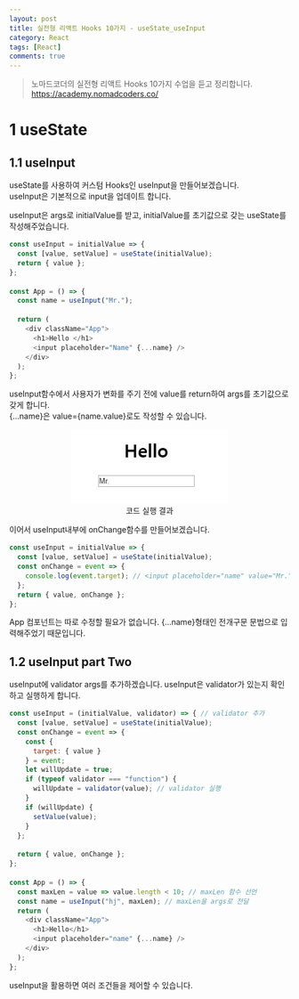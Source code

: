 ```yaml
---
layout: post
title: 실전형 리액트 Hooks 10가지 - useState_useInput
category: React
tags: [React]
comments: true
---
```


> 노마드코더의 실전형 리액트 Hooks 10가지 수업을 듣고 정리합니다. <https://academy.nomadcoders.co/>

# 1 useState

## 1.1 useInput

useState를 사용하여 커스텀 Hooks인 useInput을 만들어보겠습니다.  
useInput은 기본적으로 input을 업데이트 합니다.  
  
useInput은 args로 initialValue를 받고, initialValue를 초기값으로 갖는 useState를 작성해주었습니다.

```javascript
const useInput = initialValue => {
  const [value, setValue] = useState(initialValue);
  return { value };
};

const App = () => {
  const name = useInput("Mr.");

  return (
    <div className="App">
      <h1>Hello </h1>
      <input placeholder="Name" {...name} />
    </div>
  );
};
```
useInput함수에서 사용자가 변화를 주기 전에 value를 return하여 args를 초기값으로 갖게 합니다.  
{...name}은 value={name.value}로도 작성할 수 있습니다.

<center>
<figure>
<img src="/assets/post-img/react/hooks/nomad_react_hooks_1.JPG" alt="">
<figcaption>코드 실행 결과</figcaption>
</figure>
</center>

이어서 useInput내부에 onChange함수를 만들어보겠습니다.

```javascript
const useInput = initialValue => {
  const [value, setValue] = useState(initialValue);
  const onChange = event => {
    console.log(event.target); // <input placeholder="name" value="Mr."></input>
  };
  return { value, onChange }; 
};
```
App 컴포넌트는 따로 수정할 필요가 없습니다. {...name}형태인 전개구문 문법으로 입력해주었기 때문입니다.

## 1.2 useInput part Two

useInput에 validator args를 추가하겠습니다. useInput은 validator가 있는지 확인하고 실행하게 합니다.

```javascript
const useInput = (initialValue, validator) => { // validator 추가
  const [value, setValue] = useState(initialValue);
  const onChange = event => {
    const {
      target: { value }
    } = event;
    let willUpdate = true;
    if (typeof validator === "function") {
      willUpdate = validator(value); // validator 실행
    }
    if (willUpdate) {
      setValue(value);
    }
  };

  return { value, onChange };
};

const App = () => {
  const maxLen = value => value.length < 10; // maxLen 함수 선언
  const name = useInput("hj", maxLen); // maxLen을 args로 전달
  return (
    <div className="App">
      <h1>Hello</h1>
      <input placeholder="name" {...name} />
    </div>
  );
};
```

useInput을 활용하면 여러 조건들을 제어할 수 있습니다.
